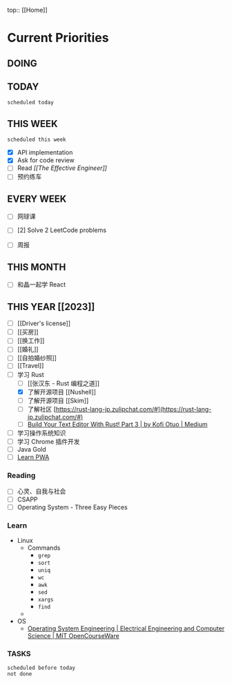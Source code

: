 top:: [[Home]]

# Current Priorities

## DOING


## TODAY

```tasks
scheduled today
```

## THIS WEEK

```tasks
scheduled this week
```

- [x] API implementation
- [x] Ask for code review
- [ ] Read *[[The Effective Engineer]]*
- [ ] 预约练车

## EVERY WEEK
- [ ] 网球课
- [ ] [2] Solve 2 LeetCode problems 
- [ ] 周报


## THIS MONTH
- [ ] 和晶一起学 React

## THIS YEAR [[2023]]

- [ ] [[Driver's license]]
- [ ] [[买房]]
- [ ] [[换工作]]
- [ ] [[婚礼]]
- [ ] [[自拍婚纱照]]
- [ ] [[Travel]]
- [ ] 学习 Rust
	- [ ] [[张汉东 - Rust 编程之道]]
	- [x] 了解开源项目 [[Nushell]]
	- [ ] 了解开源项目 [[Skim]]
	 - [ ] 了解社区 [https://rust-lang-jp.zulipchat.com/#](https://rust-lang-jp.zulipchat.com/#)
	 - [ ] [Build Your Text Editor With Rust! Part 3 | by Kofi Otuo | Medium](https://medium.com/@otukof/b030670fa815)
 - [ ] 学习操作系统知识
 - [ ] 学习 Chrome 插件开发
- [ ] Java Gold
- [ ] [Learn PWA](https://web.dev/learn/pwa/)

### Reading

- [ ] 心灵、自我与社会
- [ ] CSAPP
- [ ] Operating System - Three Easy Pieces

### Learn

- Linux
	- Commands
		- `grep`
		- `sort`
		- `uniq`
		- `wc`
		- `awk`
		- `sed`
		- `xargs`
		- `find`
	- 
- OS
	- [Operating System Engineering | Electrical Engineering and Computer Science | MIT OpenCourseWare](https://ocw.mit.edu/courses/6-828-operating-system-engineering-fall-2012/)

### TASKS

```tasks
scheduled before today
not done
```